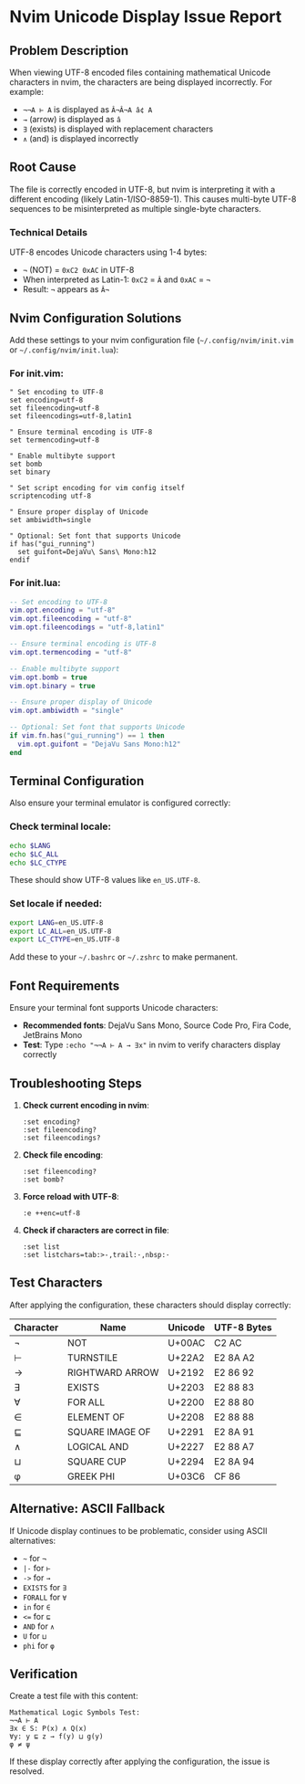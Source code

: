# Nvim Unicode Display Issue Report

## Problem Description

When viewing UTF-8 encoded files containing mathematical Unicode characters in nvim, the characters are being displayed incorrectly. For example:

- `¬¬A ⊢ A` is displayed as `Â¬Â¬A â¢ A`
- `→` (arrow) is displayed as `â`
- `∃` (exists) is displayed with replacement characters
- `∧` (and) is displayed incorrectly

## Root Cause

The file is correctly encoded in UTF-8, but nvim is interpreting it with a different encoding (likely Latin-1/ISO-8859-1). This causes multi-byte UTF-8 sequences to be misinterpreted as multiple single-byte characters.

### Technical Details

UTF-8 encodes Unicode characters using 1-4 bytes:
- `¬` (NOT) = `0xC2 0xAC` in UTF-8
- When interpreted as Latin-1: `0xC2` = `Â` and `0xAC` = `¬`
- Result: `¬` appears as `Â¬`

## Nvim Configuration Solutions

Add these settings to your nvim configuration file (`~/.config/nvim/init.vim` or `~/.config/nvim/init.lua`):

### For init.vim:
```vim
" Set encoding to UTF-8
set encoding=utf-8
set fileencoding=utf-8
set fileencodings=utf-8,latin1

" Ensure terminal encoding is UTF-8
set termencoding=utf-8

" Enable multibyte support
set bomb
set binary

" Set script encoding for vim config itself
scriptencoding utf-8

" Ensure proper display of Unicode
set ambiwidth=single

" Optional: Set font that supports Unicode
if has("gui_running")
  set guifont=DejaVu\ Sans\ Mono:h12
endif
```

### For init.lua:
```lua
-- Set encoding to UTF-8
vim.opt.encoding = "utf-8"
vim.opt.fileencoding = "utf-8"
vim.opt.fileencodings = "utf-8,latin1"

-- Ensure terminal encoding is UTF-8
vim.opt.termencoding = "utf-8"

-- Enable multibyte support
vim.opt.bomb = true
vim.opt.binary = true

-- Ensure proper display of Unicode
vim.opt.ambiwidth = "single"

-- Optional: Set font that supports Unicode
if vim.fn.has("gui_running") == 1 then
  vim.opt.guifont = "DejaVu Sans Mono:h12"
end
```

## Terminal Configuration

Also ensure your terminal emulator is configured correctly:

### Check terminal locale:
```bash
echo $LANG
echo $LC_ALL
echo $LC_CTYPE
```

These should show UTF-8 values like `en_US.UTF-8`.

### Set locale if needed:
```bash
export LANG=en_US.UTF-8
export LC_ALL=en_US.UTF-8
export LC_CTYPE=en_US.UTF-8
```

Add these to your `~/.bashrc` or `~/.zshrc` to make permanent.

## Font Requirements

Ensure your terminal font supports Unicode characters:
- **Recommended fonts**: DejaVu Sans Mono, Source Code Pro, Fira Code, JetBrains Mono
- **Test**: Type `:echo "¬¬A ⊢ A → ∃x"` in nvim to verify characters display correctly

## Troubleshooting Steps

1. **Check current encoding in nvim**:
   ```vim
   :set encoding?
   :set fileencoding?
   :set fileencodings?
   ```

2. **Check file encoding**:
   ```vim
   :set fileencoding?
   :set bomb?
   ```

3. **Force reload with UTF-8**:
   ```vim
   :e ++enc=utf-8
   ```

4. **Check if characters are correct in file**:
   ```vim
   :set list
   :set listchars=tab:>-,trail:·,nbsp:·
   ```

## Test Characters

After applying the configuration, these characters should display correctly:

| Character | Name | Unicode | UTF-8 Bytes |
|-----------|------|---------|-------------|
| ¬ | NOT | U+00AC | C2 AC |
| ⊢ | TURNSTILE | U+22A2 | E2 8A A2 |
| → | RIGHTWARD ARROW | U+2192 | E2 86 92 |
| ∃ | EXISTS | U+2203 | E2 88 83 |
| ∀ | FOR ALL | U+2200 | E2 88 80 |
| ∈ | ELEMENT OF | U+2208 | E2 88 88 |
| ⊑ | SQUARE IMAGE OF | U+2291 | E2 8A 91 |
| ∧ | LOGICAL AND | U+2227 | E2 88 A7 |
| ⊔ | SQUARE CUP | U+2294 | E2 8A 94 |
| φ | GREEK PHI | U+03C6 | CF 86 |

## Alternative: ASCII Fallback

If Unicode display continues to be problematic, consider using ASCII alternatives:
- `~` for `¬`
- `|-` for `⊢`
- `->` for `→`
- `EXISTS` for `∃`
- `FORALL` for `∀`
- `in` for `∈`
- `<=` for `⊑`
- `AND` for `∧`
- `U` for `⊔`
- `phi` for `φ`

## Verification

Create a test file with this content:
```
Mathematical Logic Symbols Test:
¬¬A ⊢ A
∃x ∈ S: P(x) ∧ Q(x)
∀y: y ⊑ z → f(y) ⊔ g(y)
φ ≠ ψ
```

If these display correctly after applying the configuration, the issue is resolved.
